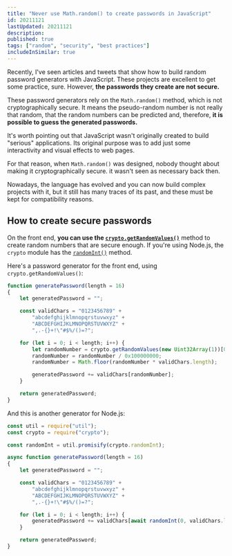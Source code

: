 ```yaml
---
title: "Never use Math.random() to create passwords in JavaScript"
id: 20211121
lastUpdated: 20211121
description: 
published: true
tags: ["random", "security", "best practices"]
includeInSimilar: true
---
```

Recently, I've seen articles and tweets that show how to build random password generators with JavaScript. These projects are excellent to get some practice, sure. However, **the passwords they create are not secure.**

These password generators rely on the `Math.random()` method, which is not cryptographically secure. It means the pseudo-random number is not really that random, that the random numbers can be predicted and, therefore, **it is possible to guess the generated passwords.**

It's worth pointing out that JavaScript wasn't originally created to build "serious" applications. Its original purpose was to add just some interactivity and visual effects to web pages.

For that reason, when `Math.random()` was designed, nobody thought about making it cryptographically secure. it wasn't seen as necessary back then.

Nowadays, the language has evolved and you can now build complex projects with it, but it still has many traces of its past, and these must be kept for compatibility reasons. 

## How to create secure passwords
On the front end, **you can use the [`crypto.getRandomValues()`](https://developer.mozilla.org/en-US/docs/Web/API/Crypto/getRandomValues)** method to create random numbers that are secure enough. If you're using Node.js, the `crypto` module has the [`randomInt()`](https://nodejs.org/api/crypto.html#cryptorandomintmin-max-callback) method.

Here's a password generator for the front end, using `crypto.getRandomValues()`:

```javascript
function generatePassword(length = 16)
{
    let generatedPassword = "";

    const validChars = "0123456789" +
        "abcdefghijklmnopqrstuvwxyz" +
        "ABCDEFGHIJKLMNOPQRSTUVWXYZ" +
        ",.-{}+!\"#$%/()=?";

    for (let i = 0; i < length; i++) {
        let randomNumber = crypto.getRandomValues(new Uint32Array(1))[0];
        randomNumber = randomNumber / 0x100000000;
        randomNumber = Math.floor(randomNumber * validChars.length);

        generatedPassword += validChars[randomNumber];
    }

    return generatedPassword;
}
```

And this is another generator for Node.js:
```javascript
const util = require("util");
const crypto = require("crypto");

const randomInt = util.promisify(crypto.randomInt);

async function generatePassword(length = 16)
{
    let generatedPassword = "";

    const validChars = "0123456789" +
        "abcdefghijklmnopqrstuvwxyz" +
        "ABCDEFGHIJKLMNOPQRSTUVWXYZ" +
        ",.-{}+!\"#$%/()=?";

    for (let i = 0; i < length; i++) {
        generatedPassword += validChars[await randomInt(0, validChars.length)];
    }

    return generatedPassword;
}
```